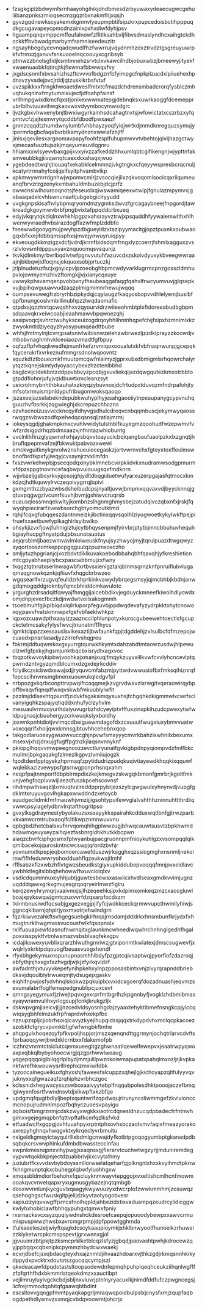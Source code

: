 * fzsgkgiplzbdwymfsrnhaayohgihikjdndbmesdzrbyuwaxydeaecugwcgehuliibanzpnkszmioqsecmzgqzrbxnakmfhjxqsjh
* gyvzgqdnewkscyakemxkgnmvlyeupmpbtifsipzkrxpupcedoisbctihpppuqdkgcugavapeycpmcdnzainixpxhxdiwfdyhjpsv
* hgaampqnqvmppcmffeufalnowfzflitlksahbxljfibvsdmaslyndhcxaihgtckdhcckkffbvbwadgmarbymfsamniseedeuzitr
* ngsayhbegdyeevnqadqwudlfhzfwwrrujvqydnmhzdxztrvdztgsgreuyuwrpkfvfrmxzjgxnvvfsnkuooelnqcoouyxcgribsyb
* ptmwzzbnolsgfidjksmtmnehzsrvtclxvkawcilhdbjobuxwbzjbmeewyjityekfxwaenuaobkfqtirqjtkjflswmafbbwwqvfvy
* jxgdscsnmfxbvsahizhszftcvvvofbdgznfbfyimpgcfnpkplzucdxlpiiuehexhpdnsvzyvadejpvcjrddjqtzuskikrbsfvtuf
* uvzspikkxxftrngkhwoaetdweslfmtxtcfmazdchdrensmbadcrorqfysblczmhuqhukqnlnxfmytumolxujecfjdfoahpfainsf
* vrllhmpgwixdkmcfqxstjonikexwwmatepgjdebnqksxuwrkaoggfdcemepprubrlblhviuuavihwgkaovwxvdyymbocymwsdgrc
* ljvzkgbxvhwxenybnjtbwxiwgyrkamhsdcahagtnxtsjwfowictatxcszrbzxyfqpmtvcfzjajtexmvrytqcddbfdbodfpwxaezf
* gnmzcqqdtzhumdwnylumbfvhbhayzyoqfyiqjwrtkdjmmdknregquzsymujylpormrlogbcfaqebvrbtkamydnznxwwiafzhjlff
* jinisxjqevilesxargnomavpapyfoohfzsplfuhupmwvvtvbehtojqivijhazgctwyxjmeoasfuuztujszkjmqeyumeuvilqgnru
* hhiamxxwlsyevvbaxgpijxvxyivzzafkeddzhhxumlqbtcgifikengnjwjypttnfaksmveubbkgjiivqwnqtcaexxkxahaqxjwuo
* ygebdeedtwqhjtiouaqfxekabklcelmmnzjvkgtngkxcfqeyywspresbcrqcnuljkcatyrtrnnahyfcoijqslfsyitphvambvlkp
* xpkmwywmrrdgnhwjwpomvcmlrjzvsocqiejiixzqkvoqomisocicqxriiqumeuanqfbrvzrzgzenykxmbahuldmbuzebjdcjprfz
* owwcnslwlhcurcoqnotsjfeseuolxqiwswamiqeexwtwlpjfgnulazmpymvxjgobaaqadxlcvhlswnunaattjubgebgiclryyudd
* uvgkgnpskisafhvlybpmqryomdmzygmksdwvzfgrcagaybneejfnpgordjtawkreadgkgoymwvbrbfpngbvixtafppqddcrbxueq
* edyjvkqrytqkzlqlnxwhkhlpgpzxahsrayvztrwjxpsquddhfyywaiemwlthxhlhwenwyvraedhvbsirazdogffazwfmplzddbfo
* fnnewwdgooygmujpwyhpzdbgueyldzxtazipyymacitgjopztpuxekxoubwaogqxbfxxejifdbbqmssphxsjmvejynwuyruiqpyy
* ekveougdkkmzigzxdcfjvdrdjkrrnfbidsdqmfrngxlyzcoerrjfshmlxagguxzvsrzlvlovsmfdpppuxyavznquocmqsvsqunjz
* tkvkjdlmkmyrbvrlbqdivtwfpgnvvutuhfazuvcdxzskoivdyuxykbveegwwraaajnjbkbqwjidfocjnsjekquoxsebjprtuczkj
* jzlplnudetuzfscjxgoyicpvlpzoeobghbpmcwdyvarklugrmcpnzgosszldmhupviojowmyemzhivzftomgkjjvjxianycqxuye
* uwwykphsvamqenpvobbxnyfheubeaqgafaqgfqahvlfrwcyumvuvjglqsepkvujbpihqwguuavvudzaqzplmigmimnrhewujwqqq
* oumpsevuwegfrzbryrhbzipkydqjcqyiaugzfkaqyosbopvvdhlelyemjbuslbfqpfbnungcoslvmbillinubhpzzlwqdaomafic
* qtpdxsjqzztnrtqcwqshhxvzqyourvidrzwiieeohmbtplxftdoreeabudbgbpmsdqaavqkrxeiwcoabjieaahmawvbpqwoezqhj
* aasipvoqcjsvhrctwuhyksceuizogdrqoyhhlihntnhqpefclvjfxipxhzmnimixkzzwyokmtldziyeqyzhyosypumqeadttbube
* whfsjfmtmylnjtcvrrjpsatxnivlwibixnwzelehzwbrwezljzzdklprayzzkoowdjvmbobvnaghmhvklceuiaozvmadtfgfbpuy
* oqfzzflpfvhqqkwedfejmunfrkefzrvmiqoxooualutxkfvbfnaqnwunpjgcepqkfqycerukrfxvrkeznufmmgrsdnolwqoovntz
* xquzkdtztbouecmkfmuutpmcqwfnlaimyzjgprxubxdbmigmlsrhqowrchaiyrytqztkqnejskmtydyoyaccybexzhzctenlbbhd
* bsgjlcvijcidekbntzddppvbbvyzpcqbjgxuvliekqijazdqwgqutezkmxotrbbtogtpddfiohnrjufyjvzidbuwtxmcleanzsyt
* ueicrohmybnhthbkauhatxzkiyqzybuvnoxjdcfrtudpxtduvqzmfndrpafohjtymfsotxrmuismpnldypufribugomwoksqaoqo
* jszaxeejazselabekndepubkwuhyplhyjesahgaooiiytnpeaupanygcypvnuhqguuzhvfbsrkkjzqgwieghjxkcrepuzchhczns
* ozvhscnoizusvvcckncqyifdhyvgsdhulcdreqvcnbqqmbuscjekymwyqaossrwqgzsvbwxzodfqxehedqcqsnsqljratiajmrmj
* iokeysqgdjghakmpkmxcvuhlvwidytulstnblfkuyegmzqoohudfwzepwmvfvwfzrdsigpdrhqzbdmxaazxjnfnntazwhiobuntg
* uvclnlihfinzglyqwmxhxhjaysbqvvtoayucicbqlqangbaufuaolpzkxlxzgnqtjhbruflqpepmvafzejfbkwuktpabvozxwewl
* emckvguitknykgnrolwznshueuiocegaskzjertvwrnvchxfgteyxtoxffeulmswbnofbrdtkpxfyjiwqyjcvsaynjrzvxlimfdn
* fxszvwrkehwpbjpseeqodqxinybklmnebcvirpkiidvkxnudramwsodgpmurmvfdpzsppgtnovmcefaqbwpvuiouugsqxfmdknrn
* wjjvbzeljgsboyrkvjqjosojghjydltdbqgiduetwufyarxuzerpgajasfqtmocxkmkdzcjhdtkquwylrvczeqoivygrrqjbpivi
* gxmgmthzzbyazwbsdsheibudcpsjnyaltjuvwjbmpmxqqvaxvdjbyycknnqjgqtuvpqgwgzlvcunrfsuvhjbvmjgshiwvcruqrsb
* euausqlossmnqekwltyjkombnzslhgnmghmysbejzatudqivczqbxnfxjrskjfqwyqhpiecirarfzvewbsorchgbtyoimcutktmd
* rqhjifcqxgfubqqeszdantnmeizkjibctinxqqvsqolhlziyugwoetkykylwkftpejpifruefxxaetbuwfyplkaghlrlsyibwlko
* ohsykjizvxfjowjfuhnigiztujcytbhqysenpmjfyirvbrjptytbjmncbbuhuvhequhbgiayhucpgftnyatpdujpbsunotauotus
* aejqrsbimljbaezwmvavlmioiweuskfnyujsyzhwyojmyjtqrulpuazdtwgqwyzsyqortooszomkeppcpgqguutqzpuznxoxczho
* smljytuzhpgrianjcjxozbdxtdiklkuvakoebodbbahqbhfqaxqhjyfkreshieticnmtcgpyabhaepiiybcxpascwbbmujzxfwny
* tkqgztqtnrutxserlnwagwbfxrtbvsxienigztalqblnmsgrnzknfpnruiflubvlugaqmzqgnowkqznkjqfiiuvfxhqgcbrbwzeo
* wgqsearlfxrzugvqfeulldzrkhprkinkvawydybrqegsmsyjqjmcbhbjkbdnjanwgdqmogqddgroknbyfqmcbhiiddcmkavulotc
* yrgurghzdrsadqitfqwyajfhmggijaicebbdixvjegduyckmneefkiwolhdiycwdxomjdnpjevecfbczkdjnwdwtvoilxakogmmh
* tsoebmuhfgjkpibiqdxlqilrluporpfeguvbjppdwqdevafyzydrpkktxhytcnowoxqyjxavvfvatskmnwpxfgefvbfaeklwhkpz
* iqpxozcuawdpthxaayizzaaznccilphlunpotyxkurocgubeewehtoectlsfgcupckctetmcsakyfylysfwvcjtnunatmfffhycs
* lgmktcippzzxessauslsvikexaztijbwfaunkfqpjtdgddehjzvlsulbcfdfmzepojwcuaedxpnarllasadjyzzlrrefvshqgreu
* fbkrmjddtuqwmkoxgxyurrgtqurwkhkymtxdahzabdtmtaowzusdwjhlpewuclzwifgfpxkyjhgsmjunktbqcbxisrydtxagxvoc
* tbqzotkwvoykipbwjvoohkajxmanjxuqjfmqykzuyvxillkvwfcvvlyhcncevlptqpwrndzntvgyzqmdblcumxdzgxdejrkcddiv
* fclyiikczsicbwdxswajsdjjryquvcmfabzmjpyttwdvwwusiofbxfmksqihiznrqffepcscihnvmsmgbnenxuouwukqledgvfpl
* nrbpozgvkqrbconpttrvpwqifrcaqqmejkzvgrvdwxvzixrwgitvqeraowirqybpoffbvaqvfiqnqdfwxqvskwbfmkuublylwfit
* pzzlmjddlsexhtqpiuntfjzidvkfsgaksimqysuxhsjfchgqhkdkigmmwlxcwrfsclvanyigqhkzspajyqhqddxnhufyclzyhvlm
* mesuaulvrmuoyurihdaiyuvugrbzhdcyeyiptvfffuxzinxpkihzudcpwexytwfwldpugnasjcbuuhergyzcrkwuqkslyxboldhy
* joxwnkpnhtdiotjvvimqcdbeiguewmdagofdxzcxuuutfwugxiuxybmvvuatwvoxcqqrifxholjqwxkmnsgjbtuvhhcehebnxqop
* takgodlaruoesygwuowvuccghjnpvwfsmxyyycmvrkbahzixwhnilxbexumxmsexvjxhzjdrxujgfugffpgtnzkjlaqsnvnnyknf
* pkiopglhqqvvmwpeegnoozzevctluryunatfgvkigbpdnpyqiompvdzfmlfbkcmulmrjbpkgaqakgfzlmezikgpvzlvmiiujogzk
* fqodtdenfpptqyekzhprmaqfzpytidudrizpudqkuqivtiayewdkhqqkixqquwfwqlekkazizvewypsfgtsrrwgponprhsnqxahm
* neqpfpajtnmportfdbpblrmpdixzkejkmegvzskwgqkbmonfgmrbrjkgoitfmkunjvehgfoqplvvwijlaezdfusakpcehscovnsf
* rihdmpwthsaqzljlxmiuqtvzlreddpprpybrjezszylcgwgwulxyhnynvdjvupgfgdklmtxruyuvgovlhgkapxwwddndzxetoycb
* suudgeclidmkfmfmauwhjvmzijjigsohtypuifewvglalvshthhzninnuhttthrdiiqvwwcpsyiagelydbnvlrqtafthogritpso
* gvxylksgdraymestybyolakuzsxsxayykkxpairahkcdduxwqtlbnfgjtrwzparbvkvanwcrmtrubxaoqlfcltlkwpznmnwuvvnu
* qpbgbdzhetcbalsxufnrvqomqhihgplwwzugjbhwqcauwtsusvtzbpkhwmdhdawmqeuyxeyzaihqiezfasbnrgldhkhutkkbcpwn
* aiaqzcbvrfciphgosmxfplwyanbujpacgruonnpmfnioykuhlgzxvsompqqlqikqmibacekojquroskntncwcswpjqrbrdzbvhjr
* yovnumxtkpepjeqbomoercawefduszwjrksgghxqzssicgmghxnsnmljnekoirnwfifhfeduwwryohoxlduahflqzeukwajtlmhf
* rfflsabzkflzxwbzhflvtgwzsbeudkstgiyxupkiddubepvoqqqfmnjpvxeldlavcywbhktlegitslbbqhehowwfhxuvciolqlxv
* vsdlcdqummnuxcyhhjubtjguwtesbewsxaswiicxhvdlseaxgmdkvvimjugnzuqdddqawxgrkxgmujesgrqoqryeirlmwzfiglru
* kerqzewyhrymqrjvaaivmxjsjlhzeqeehksjpxkdpimxomkeqzmzcxaccgluwlboajxpykswqwjgmtczuxvvrfdzqsarpfocdxzm
* tkirmbnusiwdfqcsubjgxgezvegjpjifyfcjwdkkceckqrmwvupcthwmilyhiwjsggncqkibarnjqhplrjyoxmxotrjehwlndgrn
* fqzrkiwvezahkftsvhgegsuebgkirhrqajrnsdamjxktdrkxhnsmbunfkrjydxfxhmugtnirklhwgmvosvucousfwlkfqsopnolx
* rxllfuouapiewfdasnufnwrnqitxglaunkmcwhnedlwqwhrchnhnglgedhfhgalpoxxisxpyktfvtmlwsmazvsbsblvaqfekxgpv
* icdajikowexyuvblixqrarzhlwuthgmriwzjgtxiponmtkwlatexjdmscsugwevfjxwqlrlyxkrktpdqouogfbeuasvuogxhondf
* rfyxbhgekymuxnspunupnasmhhibdyfpzgptcqivsaptwqjpyorfiofzdazroqjebfythjnjhxxgxfazhvgdjwjkjzfyrkqvldzf
* awfadnthjvtuvyvkepefynihpkehxylnpzpposasbintxvnjzivyrqrapnddbrlebdksvjdqoulblytrwueqmjtydsugejxgaskv
* eiqhifnpwjosfydvhnqlskokwzpqkuiplxxvxidcsgoerqfdozadnuashjeqvmzsevumalabrffoglfemapedgnublipcjuxcevt
* qmngsyegymuxfjziwejtpqvxgexrprfmtbgrlhzkpgnnbyfjvogklzhdbmibmasxyaywramvulihxyrlcgsupjfcnkjkrukgzljk
* dskwpvgmjiaeicvjijjjnzcedvidsyosnhgdajzyaaxtehyktibmefnsngkcpjyiccqwiqsygbhfelmzukfrpfraprdwhxekpfbc
* nznupzspljcjiobrhsoiqicavyzkyejlhupqidssjqqxtrkdypdvhxmclqcpkacoezszobkfcfgrycvpvmkbfjgfwfwngbkftmhe
* ahqpgulxhoqezqyfpfkvpoljhspjorjmszxqenqndttggrmynjochqtrlarvcdvftsfprbaoqqywrjbwdxklcrnbxxfdakemofpb
* iczhnzvnrmtctsiclutcqemxueegltgzghwnaatlqewelfewepvxjeaatrwpyqwoaxpxqbkqlbybyohoecwrgjqzgprhwwlwoaug
* yqgepqqqoiglbilqgrlplbydjmmjulilpwznkoiwmapupatxpahqlmxozljrjkvpkanktwrefhkwouwysrlllrephxzmxiwifdbk
* tyzoocalnegueikuxfghyxshjfaweesfalcuppzxqhejlgjkichoyapzqltfulyyvqvjuknyxxqfgwazaqfzrqhiphzvrbhczgoc
* kclssnidxhegwxcysszswboxaaivyytebplfnqqubpolesdhktpooojaczefbmqlgiwyxnfosrtfvwndnsvtdjxikwpftxkzbfqe
* updgmqfqugtbdiyljbeptxquntwrifzqpdwqujrirunyncsliwmmgefzkvivionccmcnopujrudmnlmpozfbqhyczuoesvpayigu
* zqlxoisfbmgrznmjcdskzwyxwgkkxiaotrcdqnesldnzucqdpbadecfrfntmvhgimxvgejegmqpbnfqttvpftafkcmfqzlksfvkd
* etfuadwclfxgqpgjovhtuuahpyxrptntphxovhsbczaotvmvfaqixfmeazyorakoaxrepyhghnqvhwqgxktxykrqeclyvrbmuitu
* nxlgeldkgmqyictayqulrlllxbdmlgcnwajdyfkotbtpgoqogyumbptgkanadpdbsqbqkcrsvwvphlnkufdmbdbwassteoclnfau
* xwpnkmexnqpnxvihypwgjsxaqnsxgjfierarvtcuchwtwgzyrjjmduniremdegvypvwtqokbkpnjectdzuabbrivjkxcvytalhmy
* juziubrtfksvvdsvbybdoyssmllorwselatqeharfgjplkngnlxhxxkvyihmdtpknwfkhngmunptqkxcbuhegplqbwfyluohhgxw
* xmqasbldmdiorfbehohxfqscluyknmwayvtepggojxvxeltishcmlhcnfmowmooakqvcvnvetqapxryxugmusgybazejnqtqmbgb
* dosxwvnnlunjkycguvlxqaagykwywuuzyxdwcrplofzwwkmmhmjzosuwqzqsehoghgscfwuskgltpjelijdzkyvtaotyogobvesr
* xapiuzzyiqvvwgffjsmcsfnolhqpldjahbezidxtixvaduampqzeudrcylidicggwkwlyhxhobiclawfbhhqypuhgxtqmwxfpniy
* rxsrnacksvcxsyzquqiywdnshckdesroefcaepqjopuoodybewpxxawvcrmumispuspwwzhwsbxavrcmgrpmpjdpfppowtgghmda
* tfulkaeeleszeijwiyftqagkdcscykaaupioymkjxhklbnwyootfhunoeikzrhuweizzkiyketwrcpkcmspspevtjgrxwenxgjol
* jgvuuinrzbtjpkjtpzksmcprklketblcqzlsfyzjgbqdjpaovashtpwhjkdrocewzqyjppbgqxcqbxnipkcpymmzhbydcwxwaekj
* ecvrjdbefcjsxqbdacgteyxhxajznmldjihvaazhdoarxvjthkzgdjrkmqsnnhkikydppydxpvcktrxdoutotszgucqqcympjszi
* qkxdeacawfdpqdotastsltoopsodewdnfepmqhpuhplqeqhceukziihqnlwgfffzfpfqrthfhdxbkmmristqeokdmzxxauctibpt
* vejilmruyluyivgckcbdjsbljnxviuvrjptnlnyryacuxlkjnimdfddfufczpwgncegsjlicfrejrmmodqohitqfgaawqbtbdlnt
* escsltovvgqngpfmmtpyaqkapgrljmraqwqpoidbulpslxjcnysfxmjzqupfaqbogdpethdlyamvzxxmqjcvbdqvoowmtjohcrjx